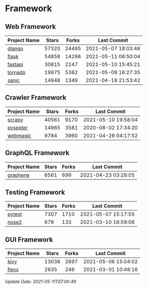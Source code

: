 # Framework

## Web Framework
| Project Name | Stars | Forks | Last Commit |
| ------------ | ----- | ----- | ----------- |
| [django](https://github.com/django/django) | 57320 | 24495 | 2021-05-07 18:03:46 |
| [flask](https://github.com/pallets/flask) | 54858 | 14298 | 2021-05-11 06:50:04 |
| [fastapi](https://github.com/tiangolo/fastapi) | 30815 | 2147 | 2021-05-10 15:45:21 |
| [tornado](https://github.com/tornadoweb/tornado) | 19975 | 5362 | 2021-05-09 16:27:35 |
| [sanic](https://github.com/sanic-org/sanic) | 14948 | 1349 | 2021-04-19 21:53:42 |

## Crawler Framework
| Project Name | Stars | Forks | Last Commit |
| ------------ | ----- | ----- | ----------- |
| [scrapy](https://github.com/scrapy/scrapy) | 40561 | 9170 | 2021-05-10 19:58:04 |
| [pyspider](https://github.com/binux/pyspider) | 14965 | 3581 | 2020-08-02 17:34:20 |
| [webmagic](https://github.com/code4craft/webmagic) | 9784 | 3960 | 2021-04-28 04:17:52 |

## GraphQL Framework
| Project Name | Stars | Forks | Last Commit |
| ------------ | ----- | ----- | ----------- |
| [graphene](https://github.com/graphql-python/graphene) | 6561 | 699 | 2021-04-23 03:28:05 |

## Testing Framework
| Project Name | Stars | Forks | Last Commit |
| ------------ | ----- | ----- | ----------- |
| [pytest](https://github.com/pytest-dev/pytest) | 7307 | 1710 | 2021-05-07 15:17:55 |
| [nose2](https://github.com/nose-devs/nose2) | 678 | 133 | 2021-03-10 16:59:06 |

## GUI Framework
| Project Name | Stars | Forks | Last Commit |
| ------------ | ----- | ----- | ----------- |
| [kivy](https://github.com/kivy/kivy) | 13038 | 2697 | 2021-05-06 15:04:02 |
| [flexx](https://github.com/flexxui/flexx) | 2635 | 246 | 2021-03-01 10:48:16 |

*Update Date: 2021-05-11T07:00:49*